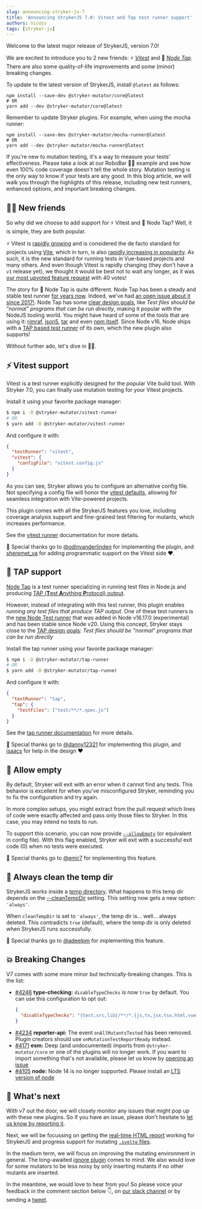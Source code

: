 ```yaml
---
slug: announcing-stryker-js-7
title: 'Announcing StrykerJS 7.0: Vitest and Tap test runner support'
authors: nicojs
tags: [stryker-js]
---
```


Welcome to the latest major release of StrykerJS, version 7.0!

We are excited to introduce you to 2 new friends: ⚡ _[Vitest](https://vitest.dev/)_ and 📼 [_Node Tap_](https://node-tap.org/). There are also some quality-of-life improvements and some (minor) breaking changes.

<!-- truncate -->

To update to the latest version of StrykerJS, install `@latest` as follows:

```shell
npm install --save-dev @stryker-mutator/core@latest
# OR
yarn add --dev @stryker-mutator/core@latest
```

Remember to update Stryker plugins. For example, when using the mocha runner:

```shell
npm install --save-dev @stryker-mutator/mocha-runner@latest
# OR
yarn add --dev @stryker-mutator/mocha-runner@latest
```

If you're new to mutation testing, it's a way to measure your tests' effectiveness. Please take a look at our RoboBar 🤖🍷 example and see how even 100% code coverage doesn't tell the whole story. Mutation testing is the only way to know if your tests are any good.
In this blog article, we will walk you through the highlights of this release, including new test runners, enhanced options, and important breaking changes.

## 👩‍👦 New friends

So why did we choose to add support for ⚡ Vitest and 📼 Node Tap? Well, it is simple, they are both popular.

⚡ Vitest is [rapidly growing](https://npm-stat.com/charts.html?package=vitest&from=2022-01-01) and is considered the de facto standard for projects using [Vite](https://vitejs.dev/), which in turn, is also [rapidly increasing in popularity](https://npm-stat.com/charts.html?package=vite&from=2021-01-01). As such, it is the new standard for running tests in Vue-based projects and many others. And even though Vitest is rapidly changing (they don't have a `v1` release yet), we thought it would be best not to wait any longer, as it was [our most upvoted feature request](https://github.com/stryker-mutator/stryker-js/issues/3465) with 40 votes!

The story for 📼 Node Tap is quite different. Node Tap has been a steady and stable test runner [for years now](https://npm-stat.com/charts.html?package=tap&from=2020-01-01). Indeed, we've had [an open issue about it since 2017!](https://github.com/stryker-mutator/stryker-js/issues/325). Node Tap has some [clear design goals](https://node-tap.org/#why-tap), like _Test files should be "normal" programs that can be run directly_, making it popular with the NodeJS tooling world. You might have heard of some of the tools that are using it: [rimraf](https://github.com/isaacs/rimraf), [json5](https://www.npmjs.com/package/json5), [tar](https://www.npmjs.com/package/tar) and even [npm itself](https://github.com/npm/cli). Since Node v16, Node ships with a [TAP based test runner](https://nodejs.org/api/test.html) of its own, which the new plugin also supports!

Without further ado, let's dive in 🏊‍♂️.

## ⚡ Vitest support

Vitest is a test runner explicitly designed for the popular Vite build tool. With Stryker 7.0, you can finally use mutation testing for your Vitest projects.

Install it using your favorite package manager:

```bash
$ npm i -D @stryker-mutator/vitest-runner
# OR
$ yarn add -D @stryker-mutator/vitest-runner
```

And configure it with:

```json
{
  "testRunner": "vitest",
  "vitest": {
    "configFile": "vitest.config.js"
  }
}
```

As you can see, Stryker allows you to configure an alternative config file. Not specifying a config file will honor the [vitest defaults](https://vitest.dev/config/), allowing for seamless integration with Vite-powered projects.

This plugin comes with all the StrykerJS features you love, including coverage analysis support and fine-grained test filtering for mutants, which increases performance.

See the [vitest runner](/docs/stryker-js/vitest-runner) documentation for more details.

💐 Special thanks go to [@odinvanderlinden](https://github.com/odinvanderlinden) for implementing the plugin, and [sheremet_va](https://twitter.com/sheremet_va) for adding programmatic support on the Vitest side ❤.

## 📼 TAP support

[Node Tap](https://node-tap.org) is a test runner specializing in running test files in Node.js and producing [TAP (**T**est **A**nything **P**rotocol) output](https://en.wikipedia.org/wiki/Test_Anything_Protocol).

However, instead of integrating with this test runner, this plugin enables _running any test files that produce TAP output_. One of these test runners is the [new Node Test runner](https://nodejs.org/api/test.html) that was added in Node v16.17.0 (experimental) and has been stable since Node v20. Using this concept, Stryker stays close to the [TAP design goals](https://node-tap.org/#why-tap): _Test files should be "normal" programs that can be run directly_

Install the tap runner using your favorite package manager:

```bash
$ npm i -D @stryker-mutator/tap-runner
# OR
$ yarn add -D @stryker-mutator/tap-runner
```

And configure it with:

```json
{
  "testRunner": "tap",
  "tap": {
    "testFiles": ["test/**/*.spec.js"]
  }
}
```

See the [tap runner documentation](/docs/stryker-js/tap-runner) for more details.

💐 Special thanks go to [@danny12321](https://github.com/danny12321) for implementing this plugin, and [isaacs](https://github.com/isaacs) for help in the design ❤

## 🪹 Allow empty

By default, Stryker will exit with an error when it cannot find any tests. This behavior is excellent for when you've misconfigured Stryker, reminding you to fix the configuration and try again.

In more complex setups, you might extract from the pull request which lines of code were exactly affected and pass only those files to Stryker. In this case, you may intend no tests to run.

To support this scenario, you can now provide [`--allowEmpty`](/docs/stryker-js/configuration/#allowempty-boolean) (or equivalent in config file). With this flag enabled, Stryker will exit with a successful exit code (0) when no tests were executed.

💐 Special thanks go to [@emir7](https://github.com/emir7) for implementing this feature.

## 🧹 Always clean the temp dir

StrykerJS works inside a [temp directory](/docs/stryker-js/configuration/#tempdirname-string). What happens to this temp dir depends on the [--cleanTempDir](https://stryker-mutator.io/docs/stryker-js/configuration/#cleantempdir-boolean--always) setting. This setting now gets a new option: `'always'`.

When `cleanTempDir` is set to `'always'`, the temp dir is... well... always deleted. This contradicts `true` (default), where the temp dir is only deleted when StrykerJS runs successfully.

💐 Special thanks go to [@adeelpm](https://github.com/adeelpm) for implementing this feature.

## 💥 Breaking Changes

V7 comes with some more minor but technically-breaking changes. This is the list:

- [#4246](https://github.com/stryker-mutator/stryker-js/issues/4246) **type-checking:** `disableTypeChecks` is now `true` by default. You can use this configuration to opt out:
  ```json
  {
    "disableTypeChecks": "{test,src,lib}/**/*.{js,ts,jsx,tsx,html,vue,cts,mts}"
  }
  ```
- [#4234](https://github.com/stryker-mutator/stryker-js/issues/4234) **reporter-api:** The event `onAllMutantsTested` has been removed. Plugin creators should use `onMutationTestReportReady` instead.
- [#4171](https://github.com/stryker-mutator/stryker-js/issues/4171) **esm:** Deep (and undocumented) imports from `@stryker-mutator/core` or one of the plugins will no longer work. If you want to import something that's not available, please let us know by [opening an issue](https://github.com/stryker-mutator/stryker-js/issues/new/choose)
- [#4105](https://github.com/stryker-mutator/stryker-js/issues/4105) **node:** Node 14 is no longer supported. Please install an [LTS version of node](https://nodejs.org)

## 🔮 What's next

With v7 out the door, we will closely monitor any issues that might pop up with these new plugins. So if you have an issue, please don't hesitate to [let us know by reporting it](https://github.com/stryker-mutator/stryker-js/issues/new?assignees=&labels=%F0%9F%90%9B+Bug&projects=&template=bug_report.md&title=).

Next, we will be focussing on getting the [real-time HTML report](/blog/announcing-realtime-reporting-for-stryker) working for StrykerJS and progress support for mutating [`.svelte` files](https://github.com/stryker-mutator/stryker-js/pull/3929).

In the medium term, we will focus on improving the mutating environment in general. The long-awaited [ignore plugin](https://github.com/stryker-mutator/stryker-js/issues/3229) comes to mind. We also would love for some mutators to be less noisy by only inserting mutants if no other mutants are inserted.

In the meantime, we would love to hear from you! So please voice your feedback in the comment section below 👇, on [our slack channel](https://join.slack.com/t/stryker-mutator/shared_invite/enQtOTUyMTYyNTg1NDQ0LTU4ODNmZDlmN2I3MmEyMTVhYjZlYmJkOThlNTY3NTM1M2QxYmM5YTM3ODQxYmJjY2YyYzllM2RkMmM1NjNjZjM) or by sending a [tweet](https://twitter.com/stryker_mutator/).
